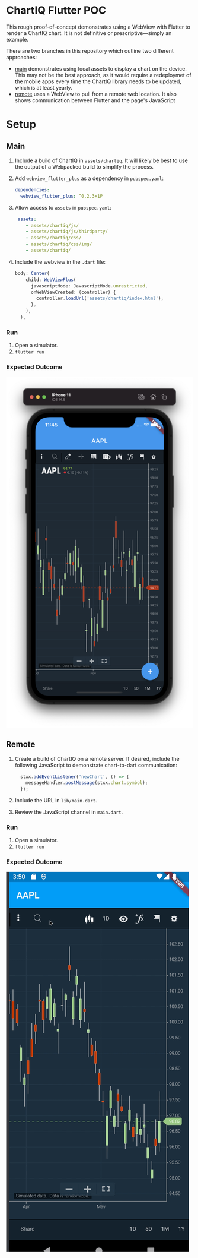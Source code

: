 # ChartIQ Flutter POC

This rough proof-of-concept demonstrates using a WebView with Flutter to render a ChartIQ chart. It is not definitive or prescriptive—simply an example.

There are two branches in this repository which outline two different approaches:
* [main](https://github.com/cosaic-poc/ChartIQ-Flutter-POC/tree/main) demonstrates using local assets to display a chart on the device. This may not be the best approach, as it would require a redeploymet of the mobile apps every time the ChartIQ library needs to be updated, which is at least yearly.
* [remote](https://github.com/cosaic-poc/ChartIQ-Flutter-POC/tree/remote) uses a WebView to pull from a remote web location. It also shows communication between Flutter and the page's JavaScript

# Setup


## Main

1. Include a build of ChartIQ in `assets/chartiq`. It will likely be best to use the output of a Webpacked build to simplify the process.
1. Add `webview_flutter_plus` as a dependency in `pubspec.yaml`:

    ```yaml
    dependencies:
      webview_flutter_plus: ^0.2.3+1P
    ```
1. Allow access to `assets` in `pubspec.yaml`:

    ```yaml
     assets:
        - assets/chartiq/js/
        - assets/chartiq/js/thirdparty/
        - assets/chartiq/css/
        - assets/chartiq/css/img/
        - assets/chartiq/
    ```

1. Include the webview in the `.dart` file:

    ```js
    body: Center(
        child: WebViewPlus(
          javascriptMode: JavascriptMode.unrestricted,
          onWebViewCreated: (controller) {
            controller.loadUrl('assets/chartiq/index.html');
          },
        ),
      ),
    ```

### Run

1. Open a simulator.
1. `flutter run`

### Expected Outcome

![](_assets/example.png)

## Remote

1. Create a build of ChartIQ on a remote server. If desired, include the following JavaScript to demonstrate chart-to-dart communication:

    ```js
      stxx.addEventListener('newChart', () => {
        messageHandler.postMessage(stxx.chart.symbol);
      });
    ```
1. Include the URL in `lib/main.dart`.
1. Review the JavaScript channel in `main.dart`.


### Run

1. Open a simulator.
1. `flutter run`

### Expected Outcome

![](_assets/remote.gif)